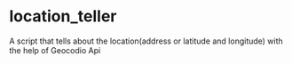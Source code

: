# location_teller
A script that tells about the location(address or latitude and longitude) with the help of Geocodio Api

